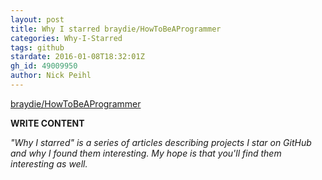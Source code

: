 ```yaml
---
layout: post
title: Why I starred braydie/HowToBeAProgrammer
categories: Why-I-Starred
tags: github
stardate: 2016-01-08T18:32:01Z
gh_id: 49009950
author: Nick Peihl
---
```


[braydie/HowToBeAProgrammer](https://github.com/braydie/HowToBeAProgrammer)

**WRITE CONTENT**

*"Why I starred" is a series of articles describing projects I star on GitHub and why I found them interesting. My hope is that you'll find them interesting as well.*

